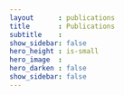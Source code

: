 ```yaml
---
layout      : publications
title       : Publications
subtitle    :
show_sidebar: false
hero_height : is-small
hero_image  :
hero_darken : false
show_sidebar: false
---
```

